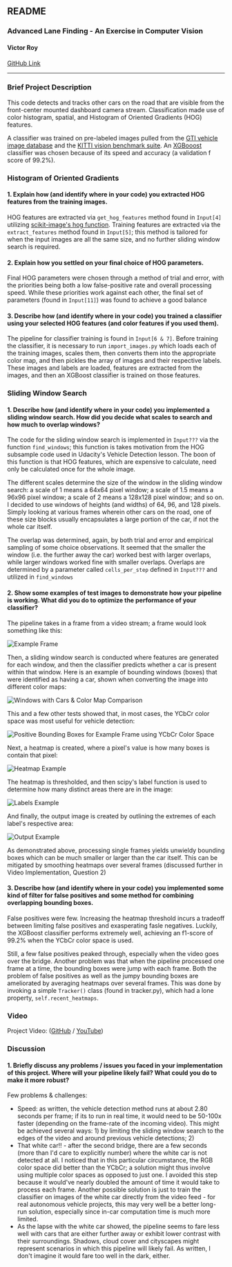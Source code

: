## **README**

### **Advanced Lane Finding - An Exercise in Computer Vision**

#### **Victor Roy**

[GitHub Link](https://github.com/soniccrhyme/SDND-Vehicle_Detection)

[//]: # (Image References)

[example_frame]: ./report_images/example_frame.png "Example Frame"
[color_map_comp]: ./report_images/color_space_comp.png "BBoxes & Color Maps"
[bboxes_ycc]: ./report_images/bboxes_ycc.png "BBoxes for YCbCr Color Map"
[heatmap_eg]: ./report_images/heatmap_example.png "Heatmap Example"
[labels_eg]: ./report_images/labels_example.png "Labels Example"
[output_eg]: ./report_images/output_example.png "Output Example"

---
### Brief Project Description

This code detects and tracks other cars on the road that are visible from the front-center mounted dashboard camera stream. Classification made use of color histogram, spatial, and Histogram of Oriented Gradients (HOG) features.

A classifier was trained on pre-labeled images pulled from the [GTI vehicle image database](http://www.gti.ssr.upm.es/data/Vehicle_database.html) and the [KITTI vision benchmark suite](http://www.cvlibs.net/datasets/kitti/). An [XGBooost](https://xgboost.readthedocs.io/) classifier was chosen because of its speed and accuracy (a validation f score of 99.2%).

### Histogram of Oriented Gradients

#### 1. Explain how (and identify where in your code) you extracted HOG features from the training images.

HOG features are extracted via ```get_hog_features``` method found in ```Input[4]``` utilizing [scikit-image's hog function](http://scikit-image.org/docs/dev/auto_examples/features_detection/plot_hog.html). Training features are extracted via the ```extract_features``` method found in ```Input[5]```; this method is tailored for when the input images are all the same size, and no further sliding window search is required.

#### 2. Explain how you settled on your final choice of HOG parameters.

Final HOG parameters were chosen through a method of trial and error, with the priorities being both a low false-positive rate and overall processing speed. While these priorities work against each other, the final set of parameters (found in ```Input[11]```) was found to achieve a good balance

#### 3. Describe how (and identify where in your code) you trained a classifier using your selected HOG features (and color features if you used them).

The pipeline for classifier training is found in ```Input[6 & 7]```. Before training the classifier, it is necessary to run ```import_images.py``` which loads each of the training images, scales them, then converts them into the appropriate color map, and then pickles the array of images and their respective labels. These images and labels are loaded, features are extracted from the images, and then an XGBoost classifier is trained on those features.

### Sliding Window Search

#### 1. Describe how (and identify where in your code) you implemented a sliding window search.  How did you decide what scales to search and how much to overlap windows?

The code for the sliding window search is implemented in ```Input???``` via the function ```find_windows```; this function is takes motivation from the HOG subsample code used in Udacity's Vehicle Detection lesson. The boon of this function is that HOG features, which are expensive to calculate, need only be calculated once for the whole image.

The different scales determine the size of the window in the sliding window search: a scale of 1 means a 64x64 pixel window; a scale of 1.5 means a 96x96 pixel window; a scale of 2 means a 128x128 pixel window; and so on. I decided to use windows of heights (and widths) of 64, 96, and 128 pixels. Simply looking at various frames wherein other cars on the road, one of these size blocks usually encapsulates a large portion of the car, if not the whole car itself.

The overlap was determined, again, by both trial and error and empirical sampling of some choice observations. It seemed that the smaller the window (i.e. the further away the car) worked best with larger overlaps, while larger windows worked fine with smaller overlaps. Overlaps are determined by a parameter called ```cells_per_step``` defined in ```Input???``` and utilized in ```find_windows```

#### 2. Show some examples of test images to demonstrate how your pipeline is working.  What did you do to optimize the performance of your classifier?

The pipeline takes in a frame from a video stream; a frame would look something like this:  

![Example Frame][example_frame]

Then, a sliding window search is conducted where features are generated for each window, and then the classifier predicts whether a car is present within that window. Here is an example of bounding windows (boxes) that were identified as having a car, shown when converting the image into different color maps:

![Windows with Cars & Color Map Comparison][color_map_comp]

This and a few other tests showed that, in most cases, the YCbCr color space was most useful for vehicle detection:

![Positive Bounding Boxes for Example Frame using YCbCr Color Space][bboxes_ycc]

Next, a heatmap is created, where a pixel's value is how many boxes is contain that pixel:

![Heatmap Example][heatmap_eg]

The heatmap is thresholded, and then scipy's label function is used to determine how many distinct areas there are in the image:

![Labels Example][labels_eg]

And finally, the output image is created by outlining the extremes of each label's respective area:

![Output Example][output_eg]

As demonstrated above, processing single frames yields unwieldy bounding boxes which can be much smaller or larger than the car itself. This can be mitigated by smoothing heatmaps over several frames (discussed further in Video Implementation, Question 2)

#### 3. Describe how (and identify where in your code) you implemented some kind of filter for false positives and some method for combining overlapping bounding boxes.

False positives were few. Increasing the heatmap threshold incurs a tradeoff between limiting false positives and exasperating fasle negatives. Luckily, the XGBoost classifier performs extremely well, achieving an f1-score of 99.2% when the YCbCr color space is used.

Still, a few false positives peaked through, especially when the video goes over the bridge. Another problem was that when the pipeline processed one frame at a time, the bounding boxes were jump with each frame. Both the problem of false positives as well as the jumpy bounding boxes are ameliorated by averaging heatmaps over several frames. This was done by invoking a simple ```Tracker()``` class (found in tracker.py), which had a lone property, ```self.recent_heatmaps```.


### Video

Project Video: ([GitHub](???) / [YouTube](???))  


### Discussion

#### 1. Briefly discuss any problems / issues you faced in your implementation of this project.  Where will your pipeline likely fail?  What could you do to make it more robust?

Few problems & challenges:

- Speed: as written, the vehicle detection method runs at about 2.80 seconds per frame; if its to run in real time, it would need to be 50-100x faster (depending on the frame-rate of the incoming video). This might be achieved several ways: 1) by limiting the sliding window search to the edges of the video and around previous vehicle detections; 2)
- That white car!! - after the second bridge, there are a few seconds (more than I'd care to explicitly number) where the white car is not detected at all. I noticed that in this particular circumstance, the RGB color space did better than the YCbCr; a solution might thus involve using multiple color spaces as opposed to just one. I avoided this step because it would've nearly doubled the amount of time it would take to process each frame. Another possible solution is just to train the classifier on images of the white car directly from the video feed - for real autonomous vehicle projects, this may very well be a better long-run solution, especially since in-car computation time is much more limited.  
- As the lapse with the white car showed, the pipeline seems to fare less well with cars that are either further away or exhibit lower contrast with their surroundings. Shadows, cloud cover and cityscapes might represent scenarios in which this pipeline will likely fail. As written, I don't imagine it would fare too well in the dark, either.
